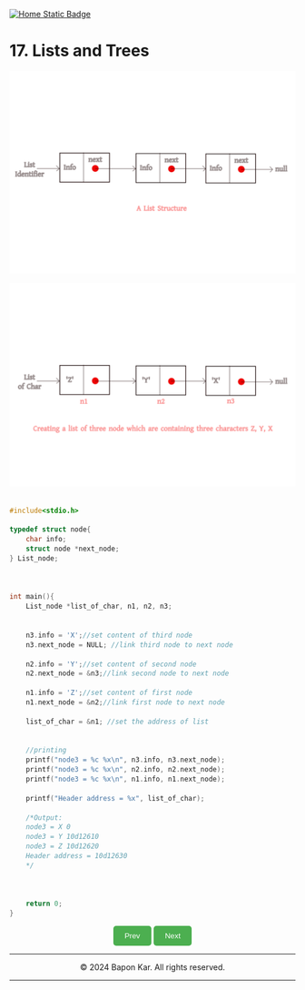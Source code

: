 
[![Home Static Badge](https://img.shields.io/badge/%F0%9F%8F%A0-Home-maker?style=plastic&labelColor=grey&color=black)
](https://baponkar.github.io/Learning-C)

# 17. Lists and Trees

![List Identifier](./image/bitmap.png)


![List Identifier](./image/create_a_list_of_three_node.png)


```c

#include<stdio.h>

typedef struct node{
    char info;
    struct node *next_node;
} List_node;



int main(){
    List_node *list_of_char, n1, n2, n3;


    n3.info = 'X';//set content of third node
    n3.next_node = NULL; //link third node to next node

    n2.info = 'Y';//set content of second node
    n2.next_node = &n3;//link second node to next node

    n1.info = 'Z';//set content of first node
    n1.next_node = &n2;//link first node to next node

    list_of_char = &n1; //set the address of list


    //printing
    printf("node3 = %c %x\n", n3.info, n3.next_node);
    printf("node3 = %c %x\n", n2.info, n2.next_node);
    printf("node3 = %c %x\n", n1.info, n1.next_node);
    
    printf("Header address = %x", list_of_char);
     
    /*Output:
    node3 = X 0
    node3 = Y 10d12610
    node3 = Z 10d12620
    Header address = 10d12630
    */
    


    return 0;
}
```



<div style="text-align: center;">
    <button type="button" onclick="window.location.href='https://baponkar.github.io/Learning-C/Pointer-Data-Type-and-its-Application/Pointer-Data-Type-and-its-Application';" style="background-color: #4CAF50; color: white; padding: 10px 20px; border: none; border-radius: 5px; cursor: pointer;">
       Prev
    </button>
     <button type="button" onclick="window.location.href='https://baponkar.github.io/Learning-C/Recursion/Recursion';" style="background-color: #4CAF50; color: white; padding: 10px 20px; border: none; border-radius: 5px; cursor: pointer;">
       Next
    </button>
</div>


<hr>
<div style="text-align: center;">
    © 2024 Bapon Kar. All rights reserved.
</div>
<hr>